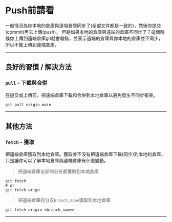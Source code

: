 # Push前請看
一般情況為你本地的倉庫與遠端倉庫同步了(全部文件都是一致的)，然後你提交(commit)再去上傳(push)。
但是如果本地的倉庫與遠端的倉庫不同步了？這個時候你上傳到遠端倉庫git就會報錯，並表示遠端的倉庫與你本地的倉庫並不同步，所以不能上傳到遠端倉庫。

---

## 良好的習慣 / 解決方法
### `pull` - 下載與合併
在提交或上傳前，把遠端倉庫下載和合併到本地倉庫以避免發生不同步衝突。
```console
git pull origin main
```

---

## 其他方法
### `fetch` - 獲取
把遠端倉庫獲取到本地倉庫。獲取並不沒有把遠端倉庫下載(同步)到本地的倉庫，只是讓你可以了解本地倉庫與遠端倉庫有什麼變動。
> 把遠端倉庫全部的分支都獲取到本地倉庫
```console
git fetch
# or
git fetch orign
```
> 把遠端倉庫的分支`branch_name`獲取到本地倉庫
```console
git fetch origin <branch_name>
```

---
